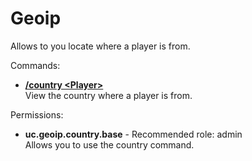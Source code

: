 Geoip
====
Allows to you locate where a player is from.

Commands: <br>
* **[/country \<Player\>](../commands/country.md)**<br>View the country where a player is from.

Permissions: <br>
* **uc.geoip.country.base** - Recommended role: admin<br>Allows you to use the country command.
